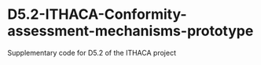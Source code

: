 # D5.2-ITHACA-Conformity-assessment-mechanisms-prototype
 Supplementary code for D5.2 of the ITHACA project
